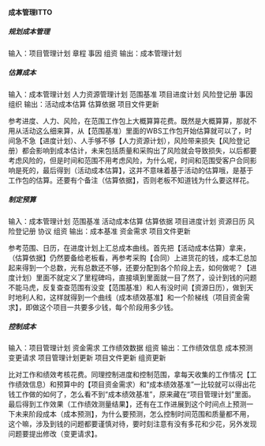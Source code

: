 #### 成本管理ITTO



##### 规划成本管理

输入：项目管理计划 章程 事因 组资
输出：成本管理计划 

##### 估算成本

输入：成本管理计划 人力资源管理计划 范围基准 项目进度计划 风险登记册 事因 组织 
输出：活动成本估算 估算依据 项目文件更新

参考进度、人力、风险，在范围工作包上大概算算花费。既然是大概算算，那就不用从活动这么细来算，从【范围基准）里面的WBS工作包开始估算就可以了，时间急不急【进度计划）、人手够不够【人力资源计划），风险带来损失【风险登记册）都会影响到成本估计，未来包括质量和采购出了风险就会导致损失，以后都要考虑风险的，但是时间和范围不用考虑风险，为什么呢，时间和范围受客户合同影响是死的，最后得到（活动成本估算】，这并不意味着基于活动的估算哦，是基于工作包的估算。还要有个备注（估算依据】，否则老板不知道钱为什么要这样花。

##### 制定预算

输入：成本管理计划 范围基准  活动成本估算 估算依据 项目进度计划 资源日历 风险登记册 协议 组资
输出：成本基准 资金需求 项目文件更新

参考范围、日历，在进度计划上汇总成本曲线。首先把【活动成本估算）拿来，（估算依据】仍然要备给老板看，再参考采购【合同）上进货花的钱，成本汇总加起来得到一个总数，光有总数还不够，还要分配到各个阶段上去，如何做呢？【进度计划）里面不就定义了里程碑吗，直接填到里面就一目了然了，设计到钱的问题不能马虎，反复查查范围有没变【范围基准）和人有没时间【资源日历），做到天时地利人和，这样就得到一个曲线（成本绩效基准】和一个阶梯线（项目资金需求】，即做这个项目一共要多少钱，每个阶段用多少钱。

##### 控制成本

输入：项目管理计划 资金需求 工作绩效数据 组资
输出：工作绩效信息 成本预测 变更请求 项目管理计划更新 项目文件更新 组资更新

比对工作和绩效考核花费。同理控制进度和控制范围，拿每天收集的工作情况【工作绩效信息）和预算中的【项目资金需求）和“成本绩效基准”一比较就可以得出花钱工作做的如何了，怎么看不到“成本绩效基准”，原来藏在“项目管理计划”里面。最后得到工作效果（工作绩效测量结果】，还有在工作进展到这个时间点上预测一下未来阶段成本（成本预测】，为什么要预测，怎么控制时间范围和质量都不用，这个嘛，涉及到钱的问题都要谨慎对待，要时刻注意有没有多花和少花，另外发现问题要提出修改（变更请求】。











